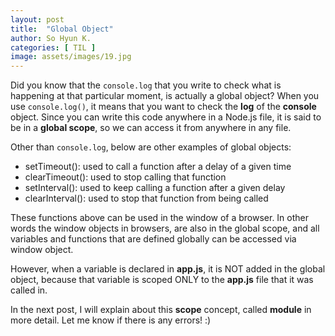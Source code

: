 ```yaml
---
layout: post
title:  "Global Object"
author: So Hyun K.
categories: [ TIL ]
image: assets/images/19.jpg
---
```


Did you know that the ```console.log``` that you write to check what is happening at that particular moment, is actually a global object?
When you use ```console.log()```, it means that you want to check the **log** of the **console** object. Since you can write this code anywhere in a Node.js file, it is said to be in a **global scope**, so we can access it from anywhere in any file.

Other than ```console.log```, below are other examples of global objects:
<ul>
    <li>setTimeout(): used to call a function after a delay of a given time</li>
    <li>clearTimeout(): used to stop calling that function</li>
    <li>setInterval(): used to keep calling a function after a given delay</li>
    <li>clearInterval(): used to stop that function from being called</li>
</ul>

These functions above can be used in the window of a browser. In other words the window objects in browsers, are also in the global scope, and all variables and functions that are defined globally can be accessed via window object.

However, when a variable is declared in **app.js**, it is NOT added in the global object, because that variable is scoped ONLY to the **app.js** file that it was called in.


In the next post, I will explain about this **scope** concept, called **module** in more detail.
Let me know if there is any errors! :)